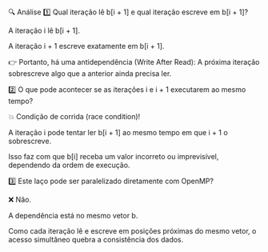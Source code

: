 🔍 Análise
1️⃣ Qual iteração lê b[i + 1] e qual iteração escreve em b[i + 1]?

A iteração i lê b[i + 1].

A iteração i + 1 escreve exatamente em b[i + 1].

👉 Portanto, há uma antidependência (Write After Read):
A próxima iteração sobrescreve algo que a anterior ainda precisa ler.

2️⃣ O que pode acontecer se as iterações i e i + 1 executarem ao mesmo tempo?

💥 Condição de corrida (race condition)!

A iteração i pode tentar ler b[i + 1] ao mesmo tempo em que i + 1 o sobrescreve.

Isso faz com que b[i] receba um valor incorreto ou imprevisível, dependendo da ordem de execução.

3️⃣ Este laço pode ser paralelizado diretamente com OpenMP?

❌ Não.

A dependência está no mesmo vetor b.

Como cada iteração lê e escreve em posições próximas do mesmo vetor, o acesso simultâneo quebra a consistência dos dados.